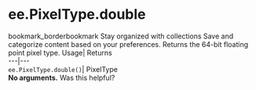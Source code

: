  
#  ee.PixelType.double 
bookmark_borderbookmark Stay organized with collections  Save and categorize content based on your preferences.
Returns the 64-bit floating point pixel type. 
Usage| Returns  
---|---  
`ee.PixelType.double()`| PixelType  
**No arguments.**
Was this helpful?
